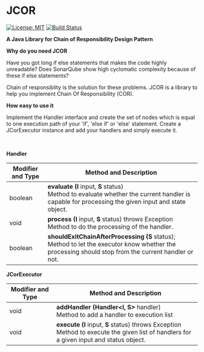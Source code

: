 # JCOR

[![License: MIT](https://img.shields.io/badge/License-MIT-blue.svg)](https://github.com/LeonDeSilva/jcor/blob/master/LICENSE)
[![Build Status](https://travis-ci.org/LeonDeSilva/jcor.svg?branch=master)](https://travis-ci.org/LeonDeSilva/jcor)

**A Java Library for Chain of Responsibility Design Pattern**

**Why do you need JCOR**

Have you got long if else statements that makes the code highly unreadable?
Does SonarQube show high cyclomatic complexity because of these if else statements?

Chain of responsiblity is the solution for these problems.
JCOR is a library to help you implement Chain Of Responsibility (COR).

**How easy to use it**

Implement the Handler interface and create the set of nodes which is equal to one execution path of your 'if', 'else if' or 'else' statement.
Create a JCorExecutor instance and add your handlers and simply execute it.

<br>

**Handler**

Modifier and Type       | Method and Description
------------------------|------------------------------------------------------------------------
boolean                 | <b>evaluate (I</b> input, <b>S</b> status) <br> Method to evaluate whether the current handler is capable for processing the given input and state object.
void                    | <b>process (I</b> input, <b>S</b> status) throws Exception <br> Method to do the processing of the handler.
boolean                 | <b>shouldExitChainAfterProcessing (S</b> status); <br> Method to let the executor know whether the processing should stop from the current handler or not.



**JCorExecutor**

Modifier and Type       | Method and Description
------------------------|------------------------------------------------------------------------
void                    | <b>addHandler (Handler<I, S></b> handler) <br> Method to add a handler to execution list
void                    | <b>execute (I</b> input, <b>S</b> status) throws Exception <br> Method to execute the given list of handlers for a given input and status object.